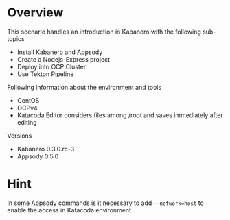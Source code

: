 # Overview

This scenario handles an introduction in Kabanero with the following sub-topics
* Install Kabanero and Appsody
* Create a Nodejs-Express project
* Deploy into OCP Cluster
* Use Tekton Pipeline

Following information about the environment and tools
* CentOS
* OCPv4
* Katacoda Editor considers files among /root and saves immediately after editing

Versions
* Kabanero 0.3.0.rc-3
* Appsody 0.5.0


# Hint

In some Appsody commands is it necessary to add `--network=host` to enable the access in Katacoda environment.
